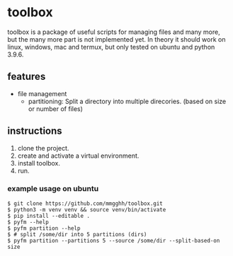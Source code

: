 # toolbox 

toolbox is a package of useful scripts for managing files and many more, but the many more part is not implemented yet. In theory it should work on linux, windows, mac and termux, but only tested on ubuntu and python 3.9.6.

## features

- file management
  - partitioning: Split a directory into multiple direcories. (based on size or number of files)

## instructions
1. clone the project.
2. create and activate a virtual environment.
3. install toolbox.
4. run.

### example usage on ubuntu
```shell
$ git clone https://github.com/mmgghh/toolbox.git
$ python3 -m venv venv && source venv/bin/activate
$ pip install --editable .
$ pyfm --help
$ pyfm partition --help
$ # split /some/dir into 5 partitions (dirs)
$ pyfm partition --partitions 5 --source /some/dir --split-based-on size
```
